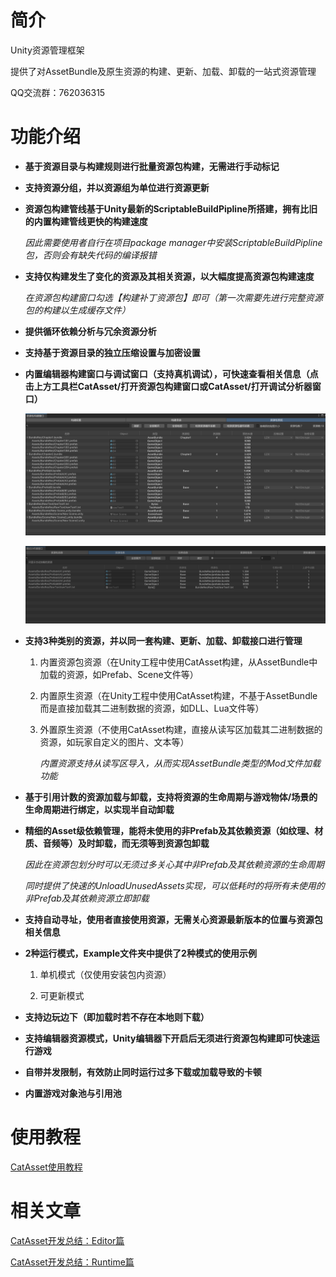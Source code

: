 # 简介
Unity资源管理框架

提供了对AssetBundle及原生资源的构建、更新、加载、卸载的一站式资源管理

QQ交流群：762036315

# 功能介绍

- **基于资源目录与构建规则进行批量资源包构建，无需进行手动标记**

  

- **支持资源分组，并以资源组为单位进行资源更新**

  

- **资源包构建管线基于Unity最新的ScriptableBuildPipline所搭建，拥有比旧的内置构建管线更快的构建速度**

  *因此需要使用者自行在项目package manager中安装ScriptableBuildPipline包，否则会有缺失代码的编译报错*

  

- **支持仅构建发生了变化的资源及其相关资源，以大幅度提高资源包构建速度**

  *在资源包构建窗口勾选【构建补丁资源包】即可（第一次需要先进行完整资源包的构建以生成缓存文件）*

  

- **提供循环依赖分析与冗余资源分析**

  

- **支持基于资源目录的独立压缩设置与加密设置**

  

- **内置编辑器构建窗口与调试窗口（支持真机调试），可快速查看相关信息（点击上方工具栏CatAsset/打开资源包构建窗口或CatAsset/打开调试分析器窗口）**

  ![](ImageRes/Image_01.png)

  ![](ImageRes/Image_02.png)

  

- **支持3种类别的资源，并以同一套构建、更新、加载、卸载接口进行管理**

  1. 内置资源包资源（在Unity工程中使用CatAsset构建，从AssetBundle中加载的资源，如Prefab、Scene文件等）

  2. 内置原生资源（在Unity工程中使用CatAsset构建，不基于AssetBundle而是直接加载其二进制数据的资源，如DLL、Lua文件等）

  3. 外置原生资源（不使用CatAsset构建，直接从读写区加载其二进制数据的资源，如玩家自定义的图片、文本等）

     *内置资源支持从读写区导入，从而实现AssetBundle类型的Mod文件加载功能*

     

- **基于引用计数的资源加载与卸载，支持将资源的生命周期与游戏物体/场景的生命周期进行绑定，以实现半自动卸载**

  

- **精细的Asset级依赖管理，能将未使用的非Prefab及其依赖资源（如纹理、材质、音频等）及时卸载，而无须等到资源包卸载**

  *因此在资源包划分时可以无须过多关心其中非Prefab及其依赖资源的生命周期*

  *同时提供了快速的UnloadUnusedAssets实现，可以低耗时的将所有未使用的非Prefab及其依赖资源立即卸载*

  

- **支持自动寻址，使用者直接使用资源，无需关心资源最新版本的位置与资源包相关信息**

  

- **2种运行模式，Example文件夹中提供了2种模式的使用示例**

  1. 单机模式（仅使用安装包内资源）

  2. 可更新模式

     

- **支持边玩边下（即加载时若不存在本地则下载）**

  

- **支持编辑器资源模式，Unity编辑器下开启后无须进行资源包构建即可快速运行游戏**

  

- **自带并发限制，有效防止同时运行过多下载或加载导致的卡顿**

  

- **内置游戏对象池与引用池**



# 使用教程

[CatAsset使用教程](http://cathole.top/2022/08/30/catasset-guide/)



# 相关文章

[CatAsset开发总结：Editor篇](http://cathole.top/2022/09/01/catasset-dev-summary-with-editor/)

[CatAsset开发总结：Runtime篇](http://cathole.top/2022/09/04/catasset-dev-summary-with-runtime/)
